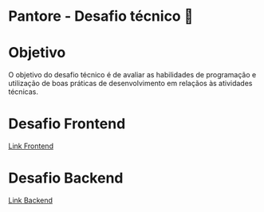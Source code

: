 # Pantore - Desafio técnico 🚀

# Objetivo

O objetivo do desafio técnico é de avaliar as habilidades de programação e utilização de boas práticas de desenvolvimento em relaçãos às atividades técnicas.

# Desafio Frontend

[Link Frontend](FRONTEND.md)

# Desafio Backend

[Link Backend](BACKEND.md)
